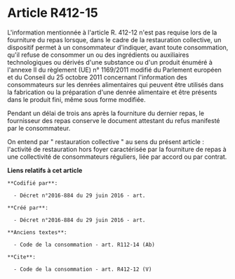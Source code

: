 # Article R412-15

L'information mentionnée à l'article R. 412-12 n'est pas requise lors de la fourniture du repas lorsque, dans le cadre de la
restauration collective, un dispositif permet à un consommateur d'indiquer, avant toute consommation, qu'il refuse de
consommer un ou des ingrédients ou auxiliaires technologiques ou dérivés d'une substance ou d'un produit énuméré à l'annexe
II du règlement (UE) n° 1169/2011 modifié du Parlement européen et du Conseil du 25 octobre 2011 concernant l'information des
consommateurs sur les denrées alimentaires qui peuvent être utilisés dans la fabrication ou la préparation d'une denrée
alimentaire et être présents dans le produit fini, même sous forme modifiée. 

Pendant un délai de trois ans après la fourniture du dernier repas, le fournisseur des repas conserve le document attestant
du refus manifesté par le consommateur. 

On entend par " restauration collective " au sens du présent article : l'activité de restauration hors foyer caractérisée par
la fourniture de repas à une collectivité de consommateurs réguliers, liée par accord ou par contrat.

**Liens relatifs à cet article**

	**Codifié par**:

	  - Décret n°2016-884 du 29 juin 2016 - art.

	**Créé par**:

	  - Décret n°2016-884 du 29 juin 2016 - art.

	**Anciens textes**:

	  - Code de la consommation - art. R112-14 (Ab)

	**Cite**:

	  - Code de la consommation - art. R412-12 (V)
